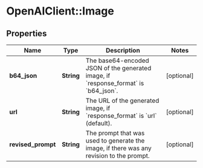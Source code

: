 # OpenAIClient::Image

## Properties
Name | Type | Description | Notes
------------ | ------------- | ------------- | -------------
**b64_json** | **String** | The base64-encoded JSON of the generated image, if &#x60;response_format&#x60; is &#x60;b64_json&#x60;. | [optional] 
**url** | **String** | The URL of the generated image, if &#x60;response_format&#x60; is &#x60;url&#x60; (default). | [optional] 
**revised_prompt** | **String** | The prompt that was used to generate the image, if there was any revision to the prompt. | [optional] 

